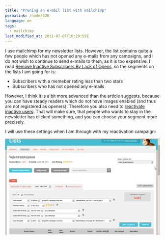 ```yaml
---
title: "Pruning an e-mail list with mailchimp"
permalink: /node/320
language: en
tags:
  - mailchimp
last_modified_at: 2011-07-07T10:29:59Z
---
```


I use mailchimp for my newsletter lists. However, the list contains quite a few people which has not opened any e-mails from any campaigns, and I do not wish to continue to send e-mails to them, as it is too expensive. I read [Remove Inactive Subscribers By Lack of Opens](http://kb.mailchimp.com/article/how-can-i-remove-someone-from-my-list-who-has-never-opened-a-campaign), so the segments on the lists I am going for is:

- Subscribers with a memeber rating less than two stars
- Subscribers who has not opened any e-mails

However, I think it is a bit more advanced than the article suggests, because you can have steady readers which do not have images enabled (and thus are not registered as openers). Therefore you also need to [reactivate inactive users](http://blog.mailchimp.com/how-to-reactivate-inactive-subscribers/). That will make sure, that people who wants to stay in the newsletter has clicked something, and you can choose your segment more precisely.

I will use these settings when I am through with my reactivation campaign:

![Settings for reactivation campaign in Mailchimp](/assets/images/screenshot.png)
